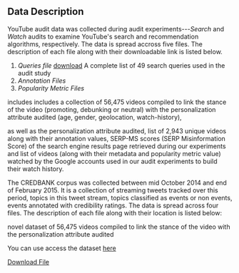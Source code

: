 ## Data Description

YouTube audit data was collected during audit experiments---<i>Search</i> and <i>Watch</i> audits to examine YouTube's search and recommendation algorithms, respectively. The data is spread accross five files. The description of each file along with their downloadable link is listed below.

1. *Queries file* [download](https://github.com/social-comp/YouTubeAudit-data/blob/master/queries.xlsx?raw=true)
   A complete list of 49 search queries used in the audit study
2. *Annotation Files*
3. *Popularity Metric Files*



includes includes a collection of 56,475 videos compiled to link the stance of the video (promoting, debunking or neutral) with the personalization attribute audited (age, gender, geolocation, watch-history), 

as well as the personalization attribute audited, list of 2,943 unique videos along with their annotation values, SERP-MS scores (SERP Misinformation Score) of the search engine results page retrieved during our experiments and list of videos (along with their metadata and popularity metric value) watched by the Google accounts used in our audit experiments to build their watch history. 


The CREDBANK corpus was collected between mid October 2014 and end of February 2015. It is a collection of streaming tweets tracked over this period, topics in this tweet stream, topics classified as events or non events, events annotated with credibility ratings. The data is spread across four files. The description of each file along with their location is listed below:

novel dataset of 56,475 videos compiled to link the stance of the video with the personalization attribute audited

You can use access the dataset [here](https://www.dropbox.com/sh/lqaxotuwu7nacst/AABLO4LP3BcOlB0naXuRNJnCa?dl=0
)

<a href="queries.xlsx">Download File</a>



